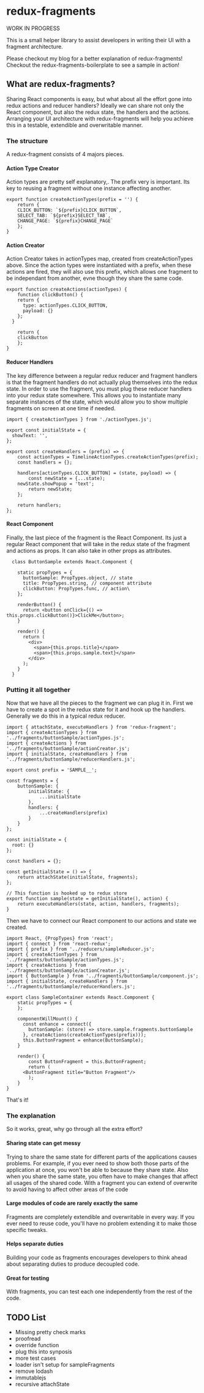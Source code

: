 # redux-fragments
WORK IN PROGRESS

This is a small helper library to assist developers in writing their UI with a fragment architecture.

Please checkout my blog <insert link> for a better explanation of redux-fragments!
Checkout the redux-fragments-boilerplate to see a sample in action!

## What are redux-fragments?
Sharing React components is easy, but what about all the effort gone into redux actions and reducer handlers? Ideally we can share not only the React component, but also the redux state, the handlers and the actions. Arranging your UI architecture with redux-fragments will help you achieve this in a testable, extendible and overwritable manner.
### The structure
A redux-fragment consists of 4 majors pieces.
#### Action Type Creator
Action types are pretty self explanatory,. The prefix very is important. Its key to reusing a fragment without one instance affecting another.
```
export function createActionTypes(prefix = '') {
	return {
    CLICK_BUTTON: `${prefix}CLICK_BUTTON`,
    SELECT_TAB: `${prefix}SELECT_TAB`,
    CHANGE_PAGE: `${prefix}CHANGE_PAGE`
	};
}
```

#### Action Creator
Action Creator takes in actionTypes map, created from createActionTypes above. Since the action types were instantiated with a prefix, when these actions are fired, they will also use this prefix, which allows one fragment to be independant from another, evne though they share the same code.
```
export function createActions(actionTypes) {
	function clickButton() {
    return {
      type: actionTypes.CLICK_BUTTON,
      payload: {}
    };
  }

	return {
    clickButton
	};
}
```

#### Reducer Handlers
The key difference between a regular redux reducer and fragment handlers is that the fragment handlers do not actually plug themselves into the redux state. In order to use the fragment, you must plug these reducer handlers into your redux state somewhere. This allows you to instantiate many separate instances of the state, which would allow you to show multiple fragments on screen at one time if needed. 
```
import { createActionTypes } from './actionTypes.js';

export const initialState = {
  showText: '',
};

export const createHandlers = (prefix) => {
	const actionTypes = TimelineActionTypes.createActionTypes(prefix);
	const handlers = {};

	handlers[actionTypes.CLICK_BUTTON] = (state, payload) => {
		const newState = {...state);
    newState.showPopup = 'text';
		return newState;
	};

	return handlers;
};

```
#### React Component
Finally, the last piece of the fragment is the React Component. Its just a regular React component that will take in the redux state of the fragment and actions as props. It can also take in other props as attributes.
```
  class ButtonSample extends React.Component {

    static propTypes = {
      buttonSample: PropTypes.object, // state
      title: PropTypes.string, // component attribute
      clickButton: PropTypes.func, // action\
    };

    renderButton() {
      return <button onClick={() => this.props.clickButton()}>ClickMe</button>;
    }

    render() {
      return (
        <div>
          <span>{this.props.title}</span>
          <span>{this.props.sample.text}</span>
        </div>
      );
    }
  }
```

### Putting it all together
Now that we have all the pieces to the fragment we can plug it in. First we have to create a spot in the redux state for it and hook up the handlers. Generally we do this in a typical redux reducer.
```
import { attachState, executeHandlers } from 'redux-fragment';
import { createActionTypes } from '../fragments/buttonSample/actionTypes.js';
import { createActions } from '../fragments/buttonSample/actionCreator.js';
import { initialState, createHandlers } from '../fragments/buttonSample/reducerHandlers.js';

export const prefix = 'SAMPLE__';

const fragments = {
	buttonSample: {
		initialState: {
			...initialState
		},
		handlers: {
			...createHandlers(prefix)
		}
	}
};

const initialState = {
  root: {}
};

const handlers = {};

const getInitialState = () => {
	return attachState(initialState, fragments);
};

// This function is hooked up to redux store
export function sample(state = getInitialState(), action) {
	return executeHandlers(state, action, handlers, fragments);
}
```

Then we have to connect our React component to our actions and state we created.

```
import React, {PropTypes} from 'react';
import { connect } from 'react-redux';
import { prefix } from '../reducers/sampleReducer.js';
import { createActionTypes } from '../fragments/buttonSample/actionTypes.js';
import { createActions } from '../fragments/buttonSample/actionCreator.js';
import { ButtonSample } from '../fragments/buttonSample/component.js';
import { initialState, createHandlers } from '../fragments/buttonSample/reducerHandlers.js';

export class SampleContainer extends React.Component {
	static propTypes = {
	};

	componentWillMount() {
	  const enhance = connect({
	    buttonSample: (store) => store.sample.fragments.buttonSample
	  }, createActions(createActionTypes(prefix)));
	  this.ButtonFragment = enhance(ButtonSample);
	}

	render() {
		const ButtonFragment = this.ButtonFragment;
		return (
      <ButtonFragment title="Button Fragment"/>
		);
	}
}

```
That's it!

### The explanation
So it works, great, why go through all the extra effort?
#### Sharing state can get messy
Trying to share the same state for different parts of the applications causes problems. For example, if you ever need to show both those parts of the application at once, you won't be able to because they share state. Also when you share the same state, you often have to make changes that affect all usages of the shared code. With a fragment you can extend of overwrite to avoid having to affect other areas of the code
#### Large modules of code are rarely exactly the same
Fragments are completely extendible and overwritable in every way. If you ever need to reuse code, you'll have no problem extending it to make those specific tweaks.
#### Helps separate duties
Building your code as fragments encourages developers to think ahead about separating duties to produce decoupled code.
#### Great for testing 
With fragments, you can test each one independently from the rest of the code.

## TODO List
 * Missing pretty check marks
 * proofread
 * override function
 * plug this into synposis
 * more test cases
 * loader isn't setup for sampleFragments
 * remove lodash
 * immutablejs
 * recursive attachState